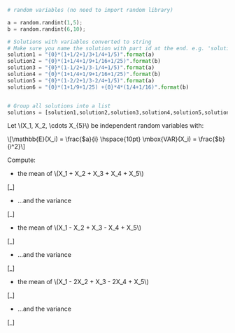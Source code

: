 ```python
# random variables (no need to import random library)

a = random.randint(1,5);
b = random.randint(6,10);

# Solutions with variables converted to string
# Make sure you name the solution with part id at the end. e.g. 'solution1' will be solution for part 1.
solution1 = "{0}*(1+1/2+1/3+1/4+1/5)".format(a)
solution2 = "{0}*(1+1/4+1/9+1/16+1/25)".format(b)
solution3 = "{0}*(1-1/2+1/3-1/4+1/5)".format(a)
solution4 = "{0}*(1+1/4+1/9+1/16+1/25)".format(b)
solution5 = "{0}*(1-2/2+1/3-2/4+1/5)".format(a)
solution6 = "{0}*(1+1/9+1/25) +{0}*4*(1/4+1/16)".format(b)


# Group all solutions into a list
solutions = [solution1,solution2,solution3,solution4,solution5,solution6]

```

Let \\\(X_1, X_2, \cdots X_{5}\\\) be independent random variables with:

\\\[\mathbb{E}(X_i) = \frac{$a}{i} \hspace{10pt} \mbox{VAR}(X_i) = \frac{$b}{i^2}\\\]

Compute:

* the mean of \\\(X_1 + X_2 + X_3 + X_4 + X_5\\\)

[_]

* ...and the variance

[_]

* the mean of \\\(X_1 - X_2 + X_3 - X_4 + X_5\\\)

[_]

* ...and the variance 

[_]

* the mean of \\\(X_1 - 2X_2 + X_3 - 2X_4 + X_5\\\)

[_]

* ...and the variance 

[_]
